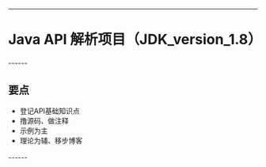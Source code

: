 ------
# Java API 解析项目（JDK_version_1.8）

------　　
## 要点
- 登记API基础知识点
- 撸源码、做注释
- 示例为主
- 理论为辅、移步博客


------　